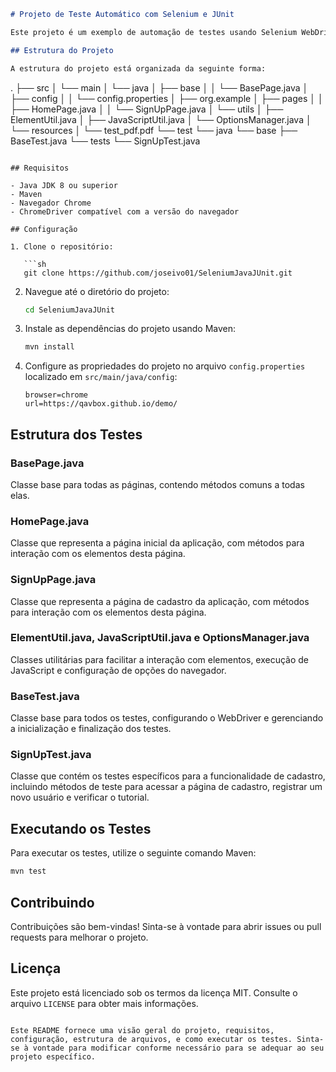 ```markdown
# Projeto de Teste Automático com Selenium e JUnit

Este projeto é um exemplo de automação de testes usando Selenium WebDriver com JUnit em Java. O objetivo é testar uma aplicação web automatizando ações e verificando resultados esperados.

## Estrutura do Projeto

A estrutura do projeto está organizada da seguinte forma:

```
.
├── src
│   └── main
│       └── java
│           ├── base
│           │   └── BasePage.java
│           ├── config
│           │   └── config.properties
│           ├── org.example
│           ├── pages
│           │   ├── HomePage.java
│           │   └── SignUpPage.java
│           └── utils
│               ├── ElementUtil.java
│               ├── JavaScriptUtil.java
│               └── OptionsManager.java
│       └── resources
│           └── test_pdf.pdf
└── test
    └── java
        └── base
            ├── BaseTest.java
            └── tests
                └── SignUpTest.java
```

## Requisitos

- Java JDK 8 ou superior
- Maven
- Navegador Chrome
- ChromeDriver compatível com a versão do navegador

## Configuração

1. Clone o repositório:

   ```sh
   git clone https://github.com/joseivo01/SeleniumJavaJUnit.git
   ```

2. Navegue até o diretório do projeto:

   ```sh
   cd SeleniumJavaJUnit
   ```

3. Instale as dependências do projeto usando Maven:

   ```sh
   mvn install
   ```

4. Configure as propriedades do projeto no arquivo `config.properties` localizado em `src/main/java/config`:

   ```properties
   browser=chrome
   url=https://qavbox.github.io/demo/
   ```

## Estrutura dos Testes

### BasePage.java

Classe base para todas as páginas, contendo métodos comuns a todas elas.

### HomePage.java

Classe que representa a página inicial da aplicação, com métodos para interação com os elementos desta página.

### SignUpPage.java

Classe que representa a página de cadastro da aplicação, com métodos para interação com os elementos desta página.

### ElementUtil.java, JavaScriptUtil.java e OptionsManager.java

Classes utilitárias para facilitar a interação com elementos, execução de JavaScript e configuração de opções do navegador.

### BaseTest.java

Classe base para todos os testes, configurando o WebDriver e gerenciando a inicialização e finalização dos testes.

### SignUpTest.java

Classe que contém os testes específicos para a funcionalidade de cadastro, incluindo métodos de teste para acessar a página de cadastro, registrar um novo usuário e verificar o tutorial.

## Executando os Testes

Para executar os testes, utilize o seguinte comando Maven:

```sh
mvn test
```

## Contribuindo

Contribuições são bem-vindas! Sinta-se à vontade para abrir issues ou pull requests para melhorar o projeto.

## Licença

Este projeto está licenciado sob os termos da licença MIT. Consulte o arquivo `LICENSE` para obter mais informações.

```

Este README fornece uma visão geral do projeto, requisitos, configuração, estrutura de arquivos, e como executar os testes. Sinta-se à vontade para modificar conforme necessário para se adequar ao seu projeto específico.